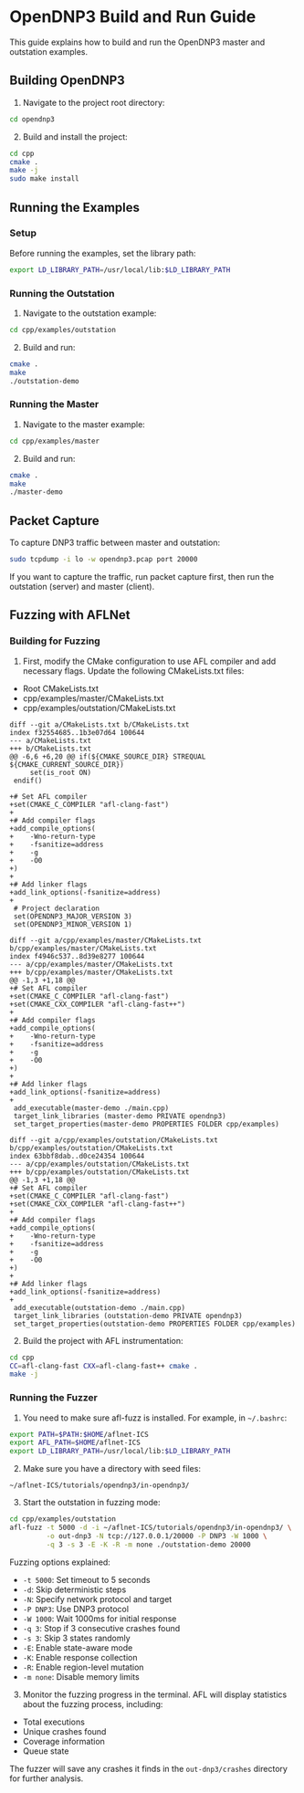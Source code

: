 # OpenDNP3 Build and Run Guide

This guide explains how to build and run the OpenDNP3 master and outstation examples.

## Building OpenDNP3

1. Navigate to the project root directory:
```bash
cd opendnp3
```

2. Build and install the project:
```bash
cd cpp
cmake .
make -j
sudo make install
```

## Running the Examples

### Setup
Before running the examples, set the library path:
```bash
export LD_LIBRARY_PATH=/usr/local/lib:$LD_LIBRARY_PATH
```

### Running the Outstation
1. Navigate to the outstation example:
```bash
cd cpp/examples/outstation
```

2. Build and run:
```bash
cmake .
make
./outstation-demo
```

### Running the Master
1. Navigate to the master example:
```bash
cd cpp/examples/master
```

2. Build and run:
```bash
cmake .
make
./master-demo
```

## Packet Capture
To capture DNP3 traffic between master and outstation:
```bash
sudo tcpdump -i lo -w opendnp3.pcap port 20000
```

If you want to capture the traffic, run packet capture first, then run the outstation (server) and master (client).

## Fuzzing with AFLNet

### Building for Fuzzing

1. First, modify the CMake configuration to use AFL compiler and add necessary flags. Update the following CMakeLists.txt files:

- Root CMakeLists.txt
- cpp/examples/master/CMakeLists.txt  
- cpp/examples/outstation/CMakeLists.txt

```
diff --git a/CMakeLists.txt b/CMakeLists.txt
index f32554685..1b3e07d64 100644
--- a/CMakeLists.txt
+++ b/CMakeLists.txt
@@ -6,6 +6,20 @@ if(${CMAKE_SOURCE_DIR} STREQUAL ${CMAKE_CURRENT_SOURCE_DIR})
     set(is_root ON)
 endif()
 
+# Set AFL compiler
+set(CMAKE_C_COMPILER "afl-clang-fast")
+
+# Add compiler flags
+add_compile_options(
+    -Wno-return-type
+    -fsanitize=address
+    -g
+    -O0
+)
+
+# Add linker flags
+add_link_options(-fsanitize=address)
+
 # Project declaration
 set(OPENDNP3_MAJOR_VERSION 3)
 set(OPENDNP3_MINOR_VERSION 1)

diff --git a/cpp/examples/master/CMakeLists.txt b/cpp/examples/master/CMakeLists.txt
index f4946c537..8d39e8277 100644
--- a/cpp/examples/master/CMakeLists.txt
+++ b/cpp/examples/master/CMakeLists.txt
@@ -1,3 +1,18 @@
+# Set AFL compiler
+set(CMAKE_C_COMPILER "afl-clang-fast")
+set(CMAKE_CXX_COMPILER "afl-clang-fast++")
+
+# Add compiler flags
+add_compile_options(
+    -Wno-return-type
+    -fsanitize=address
+    -g
+    -O0
+)
+
+# Add linker flags
+add_link_options(-fsanitize=address)
+
 add_executable(master-demo ./main.cpp)
 target_link_libraries (master-demo PRIVATE opendnp3)
 set_target_properties(master-demo PROPERTIES FOLDER cpp/examples)

diff --git a/cpp/examples/outstation/CMakeLists.txt b/cpp/examples/outstation/CMakeLists.txt
index 63bbf8dab..d0ce24354 100644
--- a/cpp/examples/outstation/CMakeLists.txt
+++ b/cpp/examples/outstation/CMakeLists.txt
@@ -1,3 +1,18 @@
+# Set AFL compiler
+set(CMAKE_C_COMPILER "afl-clang-fast")
+set(CMAKE_CXX_COMPILER "afl-clang-fast++")
+
+# Add compiler flags
+add_compile_options(
+    -Wno-return-type
+    -fsanitize=address
+    -g
+    -O0
+)
+
+# Add linker flags
+add_link_options(-fsanitize=address)
+
 add_executable(outstation-demo ./main.cpp)
 target_link_libraries (outstation-demo PRIVATE opendnp3)
 set_target_properties(outstation-demo PROPERTIES FOLDER cpp/examples)
```

2. Build the project with AFL instrumentation:
```bash
cd cpp
CC=afl-clang-fast CXX=afl-clang-fast++ cmake .
make -j
```

### Running the Fuzzer

1. You need to make sure afl-fuzz is installed. For example, in `~/.bashrc`:

```bash
export PATH=$PATH:$HOME/aflnet-ICS
export AFL_PATH=$HOME/aflnet-ICS
export LD_LIBRARY_PATH=/usr/local/lib:$LD_LIBRARY_PATH
```

2. Make sure you have a directory with seed files:

```
~/aflnet-ICS/tutorials/opendnp3/in-opendnp3/
```

3. Start the outstation in fuzzing mode:

```bash
cd cpp/examples/outstation
afl-fuzz -t 5000 -d -i ~/aflnet-ICS/tutorials/opendnp3/in-opendnp3/ \
         -o out-dnp3 -N tcp://127.0.0.1/20000 -P DNP3 -W 1000 \
         -q 3 -s 3 -E -K -R -m none ./outstation-demo 20000
```

Fuzzing options explained:
- `-t 5000`: Set timeout to 5 seconds
- `-d`: Skip deterministic steps
- `-N`: Specify network protocol and target
- `-P DNP3`: Use DNP3 protocol
- `-W 1000`: Wait 1000ms for initial response
- `-q 3`: Stop if 3 consecutive crashes found
- `-s 3`: Skip 3 states randomly
- `-E`: Enable state-aware mode
- `-K`: Enable response collection
- `-R`: Enable region-level mutation
- `-m none`: Disable memory limits

3. Monitor the fuzzing progress in the terminal. AFL will display statistics about the fuzzing process, including:
- Total executions
- Unique crashes found
- Coverage information
- Queue state

The fuzzer will save any crashes it finds in the `out-dnp3/crashes` directory for further analysis.

